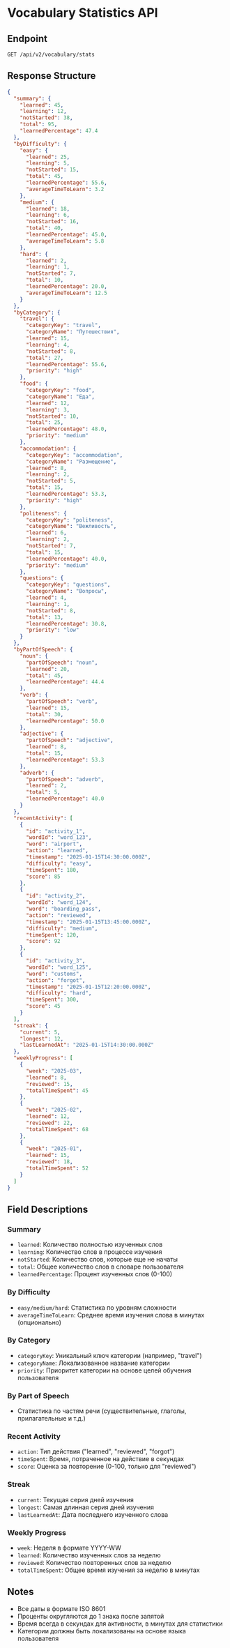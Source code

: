 # Vocabulary Statistics API

## Endpoint
`GET /api/v2/vocabulary/stats`

## Response Structure

```json
{
  "summary": {
    "learned": 45,
    "learning": 12,
    "notStarted": 38,
    "total": 95,
    "learnedPercentage": 47.4
  },
  "byDifficulty": {
    "easy": {
      "learned": 25,
      "learning": 5,
      "notStarted": 15,
      "total": 45,
      "learnedPercentage": 55.6,
      "averageTimeToLearn": 3.2
    },
    "medium": {
      "learned": 18,
      "learning": 6,
      "notStarted": 16,
      "total": 40,
      "learnedPercentage": 45.0,
      "averageTimeToLearn": 5.8
    },
    "hard": {
      "learned": 2,
      "learning": 1,
      "notStarted": 7,
      "total": 10,
      "learnedPercentage": 20.0,
      "averageTimeToLearn": 12.5
    }
  },
  "byCategory": {
    "travel": {
      "categoryKey": "travel",
      "categoryName": "Путешествия",
      "learned": 15,
      "learning": 4,
      "notStarted": 8,
      "total": 27,
      "learnedPercentage": 55.6,
      "priority": "high"
    },
    "food": {
      "categoryKey": "food",
      "categoryName": "Еда",
      "learned": 12,
      "learning": 3,
      "notStarted": 10,
      "total": 25,
      "learnedPercentage": 48.0,
      "priority": "medium"
    },
    "accommodation": {
      "categoryKey": "accommodation",
      "categoryName": "Размещение",
      "learned": 8,
      "learning": 2,
      "notStarted": 5,
      "total": 15,
      "learnedPercentage": 53.3,
      "priority": "high"
    },
    "politeness": {
      "categoryKey": "politeness",
      "categoryName": "Вежливость",
      "learned": 6,
      "learning": 2,
      "notStarted": 7,
      "total": 15,
      "learnedPercentage": 40.0,
      "priority": "medium"
    },
    "questions": {
      "categoryKey": "questions",
      "categoryName": "Вопросы",
      "learned": 4,
      "learning": 1,
      "notStarted": 8,
      "total": 13,
      "learnedPercentage": 30.8,
      "priority": "low"
    }
  },
  "byPartOfSpeech": {
    "noun": {
      "partOfSpeech": "noun",
      "learned": 20,
      "total": 45,
      "learnedPercentage": 44.4
    },
    "verb": {
      "partOfSpeech": "verb",
      "learned": 15,
      "total": 30,
      "learnedPercentage": 50.0
    },
    "adjective": {
      "partOfSpeech": "adjective",
      "learned": 8,
      "total": 15,
      "learnedPercentage": 53.3
    },
    "adverb": {
      "partOfSpeech": "adverb",
      "learned": 2,
      "total": 5,
      "learnedPercentage": 40.0
    }
  },
  "recentActivity": [
    {
      "id": "activity_1",
      "wordId": "word_123",
      "word": "airport",
      "action": "learned",
      "timestamp": "2025-01-15T14:30:00.000Z",
      "difficulty": "easy",
      "timeSpent": 180,
      "score": 85
    },
    {
      "id": "activity_2",
      "wordId": "word_124",
      "word": "boarding_pass",
      "action": "reviewed",
      "timestamp": "2025-01-15T13:45:00.000Z",
      "difficulty": "medium",
      "timeSpent": 120,
      "score": 92
    },
    {
      "id": "activity_3",
      "wordId": "word_125",
      "word": "customs",
      "action": "forgot",
      "timestamp": "2025-01-15T12:20:00.000Z",
      "difficulty": "hard",
      "timeSpent": 300,
      "score": 45
    }
  ],
  "streak": {
    "current": 5,
    "longest": 12,
    "lastLearnedAt": "2025-01-15T14:30:00.000Z"
  },
  "weeklyProgress": [
    {
      "week": "2025-03",
      "learned": 8,
      "reviewed": 15,
      "totalTimeSpent": 45
    },
    {
      "week": "2025-02",
      "learned": 12,
      "reviewed": 22,
      "totalTimeSpent": 68
    },
    {
      "week": "2025-01",
      "learned": 15,
      "reviewed": 18,
      "totalTimeSpent": 52
    }
  ]
}
```

## Field Descriptions

### Summary
- `learned`: Количество полностью изученных слов
- `learning`: Количество слов в процессе изучения
- `notStarted`: Количество слов, которые еще не начаты
- `total`: Общее количество слов в словаре пользователя
- `learnedPercentage`: Процент изученных слов (0-100)

### By Difficulty
- `easy/medium/hard`: Статистика по уровням сложности
- `averageTimeToLearn`: Среднее время изучения слова в минутах (опционально)

### By Category
- `categoryKey`: Уникальный ключ категории (например, "travel")
- `categoryName`: Локализованное название категории
- `priority`: Приоритет категории на основе целей обучения пользователя

### By Part of Speech
- Статистика по частям речи (существительные, глаголы, прилагательные и т.д.)

### Recent Activity
- `action`: Тип действия ("learned", "reviewed", "forgot")
- `timeSpent`: Время, потраченное на действие в секундах
- `score`: Оценка за повторение (0-100, только для "reviewed")

### Streak
- `current`: Текущая серия дней изучения
- `longest`: Самая длинная серия дней изучения
- `lastLearnedAt`: Дата последнего изученного слова

### Weekly Progress
- `week`: Неделя в формате YYYY-WW
- `learned`: Количество изученных слов за неделю
- `reviewed`: Количество повторенных слов за неделю
- `totalTimeSpent`: Общее время изучения за неделю в минутах

## Notes
- Все даты в формате ISO 8601
- Проценты округляются до 1 знака после запятой
- Время всегда в секундах для активности, в минутах для статистики
- Категории должны быть локализованы на основе языка пользователя
